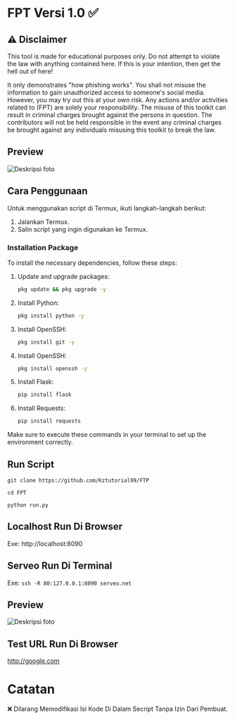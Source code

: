 # FPT Versi 1.0 ✅

## ⚠️ Disclaimer

This tool is made for educational purposes only. Do not attempt to violate the law with anything contained here. If this is your intention, then get the hell out of here!

It only demonstrates "how phishing works". You shall not misuse the information to gain unauthorized access to someone's social media. However, you may try out this at your own risk. Any actions and/or activities related to (FPT) are solely your responsibility. The misuse of this toolkit can result in criminal charges brought against the persons in question. The contributors will not be held responsible in the event any criminal charges be brought against any individuals misusing this toolkit to break the law.

## Preview
![Deskripsi foto](https://github.com/Kztutorial99/FPT/blob/main/preview.jpg)

## Cara Penggunaan

Untuk menggunakan script di Termux, ikuti langkah-langkah berikut:

1. Jalankan Termux.
2. Salin script yang ingin digunakan ke Termux.

### Installation Package

To install the necessary dependencies, follow these steps:

1. Update and upgrade packages:

    ```bash
    pkg update && pkg upgrade -y
    ```

2. Install Python:

    ```bash
    pkg install python -y
    ```
    
3. Install OpenSSH:

    ```bash
    pkg install git -y
    ```
    
4. Install OpenSSH:

    ```bash
    pkg install openssh -y
    ```

5. Install Flask:

    ```bash
    pip install flask
    ```

6. Install Requests:

    ```bash
    pip install requests
    ```

Make sure to execute these commands in your terminal to set up the environment correctly.
## Run Script

``git clone https://github.com/Kztutorial99/FTP``

``cd FPT``

``python run.py``

## Localhost Run Di Browser
Exe:
http://localhost:8090

## Serveo Run Di Terminal
Exe:
``ssh -R 80:127.0.0.1:8090 serveo.net``

## Preview
![Deskripsi foto](https://github.com/Kztutorial99/FPT/blob/main/serveo.jpg)

## Test URL Run Di Browser
http://google.com

# Catatan
❌ Dilarang Memodifikasi Isi Kode Di Dalam Secript Tanpa Izin Dari Pembuat.
